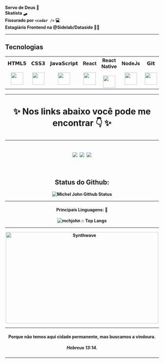 <b /> Servo de Deus 🛐
<br />
<b /> Skatista 🛹
<br />
<b /> Fissurado por `<codar />` 💻
<br />
<b /> Estagiário Frontend na @Sidelab/Dataside 👨‍🎓

<hr/>

## Tecnologias

<table>
  <tbody>
    <tr>
      <td width="5%" align="center">
        <span>𝗛𝗧𝗠𝗟𝟱</span><br><br>
        <img height="40px" src="https://cdn.svgporn.com/logos/html-5.svg">
      </td>
      <td width="5%" align="center">
        <span>𝗖𝗦𝗦𝟯</span><br><br>
        <img height="40px" src="https://cdn.svgporn.com/logos/css-3.svg">
      </td>
      <td width="5%" align="center">
        <span>𝗝𝗮𝘃𝗮𝗦𝗰𝗿𝗶𝗽𝘁</span><br><br>
        <img height="40px" src="https://cdn.svgporn.com/logos/javascript.svg">
      </td>
      <td width="5%" align="center">
        <span><strong>React</strong>
        </span><br><br>
        <img height="40px" src="https://cdn4.iconfinder.com/data/icons/logos-3/600/React.js_logo-512.png">
      </td>
      <td width="12%" align="center">
        <span><strong>React Native</strong>
        </span><br><br>
        <img height="40px" src="https://cdn4.iconfinder.com/data/icons/logos-3/600/React.js_logo-512.png">
      </td>
      <td width="5%" align="center">
        <span><strong>NodeJs</strong>
        </span><br><br>
        <img height="40px" src="https://cdn.svgporn.com/logos/nodejs.svg">
      </td>
      <td width="5%" align="center">
        <span>𝗚𝗶𝘁</span><br><br>
        <img height="40px" src="https://cdn.svgporn.com/logos/git-icon.svg">
      </td>
      <td width="5%" align="center">
        <span><strong>Typescript</strong></span><br><br>
        <img height="40px" src="https://cdn.svgporn.com/logos/typescript.svg">
      </td>
      <td width="5%" align="center">
        <span><strong>Kotlin</strong></span><br><br>
        <img height="40px" src="https://cdn.svgporn.com/logos/kotlin.svg">
      </td>
    </tr>
  </tbody>
</table>
<hr>

<h1 align="center">
✨ Nos links abaixo você pode me encontrar 👇 ✨
  
  <!-- https://img.shields.io/badge/Linkedin-Michel John-blue&?style=social&logo=linkedin -->

  <!-- https://img.shields.io/badge/Github-Michel John%20Patel-black&?style=social&logo=Github -->

<div align="center">
  <hr>
<a href = "mailto:michel.john@hotmail.com"><img src="https://img.shields.io/badge/-OutLook-%230077B5?style=for-the-badge&logo=Microsoft Outlook&logoColor=white" target="_blank"></a>
<a href="https://www.linkedin.com/in/micheljohn/" target="_blank"><img src="https://img.shields.io/badge/-LinkedIn-%230077B5?style=for-the-badge&logo=linkedin&logoColor=white" target="_blank"></a> 
<a href="https://mchjohn.github.io/mchljohn/" target="_blank"><img src="https://img.shields.io/badge/-Portfólio-%231E1E26?style=for-the-badge&logo=dev.to&logoColor=white" target="_blank"></a>
</div>
  
  <br/>
  <h2 align="center">Status do Github:</h2>
</p>
</h1>

<div align = "center">

![Michel John Github Status](https://github-readme-stats.vercel.app/api?username=mchjohn&show_icons=true&title_color=3793c4&icon_color=ffbb00&text_color=ffffff&bg_color=000000)
<hr>

</div>

<h4 align="center">Principais Linguagens: 👅</h4>

<p align="center"><img src="https://github-readme-stats.vercel.app/api/top-langs/?username=mchjohn&langs_count=10&theme=tokyonight&layout=compact" alt="mchjohn :: Top Langs" /></p>

<hr>

<p align="center"><img src="https://media.giphy.com/media/3o6gb1aobEPT16jeIU/source.gif" alt="Synthwave" height="300" width="500"></p>

<hr>

<h4 align="center">
	Porque não temos aqui cidade permanente, mas buscamos a vindoura.
</h4>
<h5 align="center">
	Hebreus 13:14.
</h5>

<hr>
